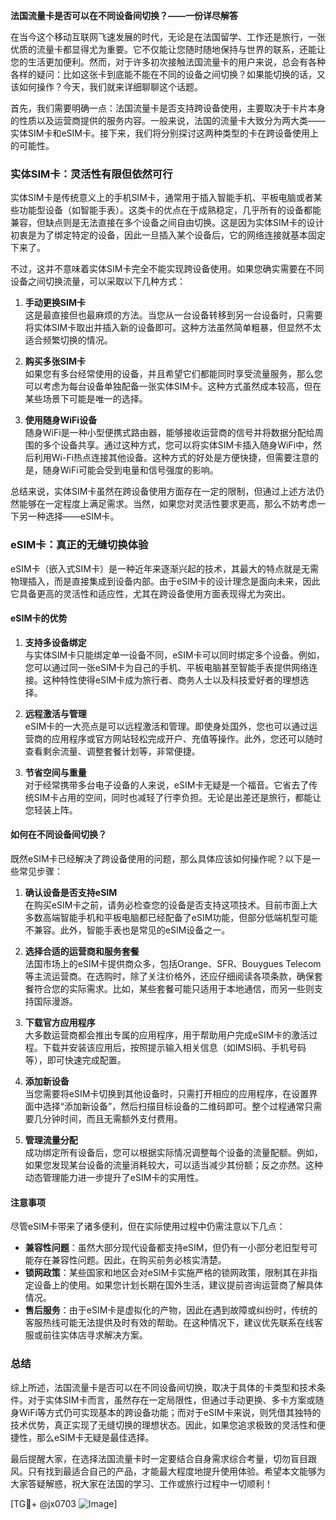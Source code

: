 **法国流量卡是否可以在不同设备间切换？——一份详尽解答**

在当今这个移动互联网飞速发展的时代，无论是在法国留学、工作还是旅行，一张优质的流量卡都显得尤为重要。它不仅能让您随时随地保持与世界的联系，还能让您的生活更加便利。然而，对于许多初次接触法国流量卡的用户来说，总会有各种各样的疑问：比如这张卡到底能不能在不同的设备之间切换？如果能切换的话，又该如何操作？今天，我们就来详细聊聊这个话题。

首先，我们需要明确一点：法国流量卡是否支持跨设备使用，主要取决于卡片本身的性质以及运营商提供的服务内容。一般来说，法国的流量卡大致分为两大类——实体SIM卡和eSIM卡。接下来，我们将分别探讨这两种类型的卡在跨设备使用上的可能性。

### 实体SIM卡：灵活性有限但依然可行

实体SIM卡是传统意义上的手机SIM卡，通常用于插入智能手机、平板电脑或者某些功能型设备（如智能手表）。这类卡的优点在于成熟稳定，几乎所有的设备都能兼容，但缺点则是无法直接在多个设备之间自由切换。这是因为实体SIM卡的设计初衷是为了绑定特定的设备，因此一旦插入某个设备后，它的网络连接就基本固定下来了。

不过，这并不意味着实体SIM卡完全不能实现跨设备使用。如果您确实需要在不同设备之间切换流量，可以采取以下几种方式：

1. **手动更换SIM卡**  
   这是最直接但也最麻烦的方法。当您从一台设备转移到另一台设备时，只需要将实体SIM卡取出并插入新的设备即可。这种方法虽然简单粗暴，但显然不太适合频繁切换的情况。

2. **购买多张SIM卡**  
   如果您有多台经常使用的设备，并且希望它们都能同时享受流量服务，那么您可以考虑为每台设备单独配备一张实体SIM卡。这种方式虽然成本较高，但在某些场景下可能是唯一的选择。

3. **使用随身WiFi设备**  
   随身WiFi是一种小型便携式路由器，能够接收运营商的信号并将数据分配给周围的多个设备共享。通过这种方式，您可以将实体SIM卡插入随身WiFi中，然后利用Wi-Fi热点连接其他设备。这种方式的好处是方便快捷，但需要注意的是，随身WiFi可能会受到电量和信号强度的影响。

总结来说，实体SIM卡虽然在跨设备使用方面存在一定的限制，但通过上述方法仍然能够在一定程度上满足需求。当然，如果您对灵活性要求更高，那么不妨考虑一下另一种选择——eSIM卡。

### eSIM卡：真正的无缝切换体验

eSIM卡（嵌入式SIM卡）是一种近年来逐渐兴起的技术，其最大的特点就是无需物理插入，而是直接集成到设备内部。由于eSIM卡的设计理念是面向未来，因此它具备更高的灵活性和适应性，尤其在跨设备使用方面表现得尤为突出。

#### eSIM卡的优势

1. **支持多设备绑定**  
   与实体SIM卡只能绑定单一设备不同，eSIM卡可以同时绑定多个设备。例如，您可以通过同一张eSIM卡为自己的手机、平板电脑甚至智能手表提供网络连接。这种特性使得eSIM卡成为旅行者、商务人士以及科技爱好者的理想选择。

2. **远程激活与管理**  
   eSIM卡的一大亮点是可以远程激活和管理。即使身处国外，您也可以通过运营商的应用程序或官方网站轻松完成开户、充值等操作。此外，您还可以随时查看剩余流量、调整套餐计划等，非常便捷。

3. **节省空间与重量**  
   对于经常携带多台电子设备的人来说，eSIM卡无疑是一个福音。它省去了传统SIM卡占用的空间，同时也减轻了行李负担。无论是出差还是旅行，都能让您轻装上阵。

#### 如何在不同设备间切换？

既然eSIM卡已经解决了跨设备使用的问题，那么具体应该如何操作呢？以下是一些常见步骤：

1. **确认设备是否支持eSIM**  
   在购买eSIM卡之前，请务必检查您的设备是否支持这项技术。目前市面上大多数高端智能手机和平板电脑都已经配备了eSIM功能，但部分低端机型可能不兼容。此外，智能手表也是常见的eSIM设备之一。

2. **选择合适的运营商和服务套餐**  
   法国市场上的eSIM卡提供商众多，包括Orange、SFR、Bouygues Telecom等主流运营商。在选购时，除了关注价格外，还应仔细阅读各项条款，确保套餐符合您的实际需求。比如，某些套餐可能只适用于本地通信，而另一些则支持国际漫游。

3. **下载官方应用程序**  
   大多数运营商都会推出专属的应用程序，用于帮助用户完成eSIM卡的激活过程。下载并安装该应用后，按照提示输入相关信息（如IMSI码、手机号码等），即可快速完成配置。

4. **添加新设备**  
   当您需要将eSIM卡切换到其他设备时，只需打开相应的应用程序，在设置界面中选择“添加新设备”，然后扫描目标设备的二维码即可。整个过程通常只需要几分钟时间，而且无需额外支付费用。

5. **管理流量分配**  
   成功绑定所有设备后，您可以根据实际情况调整每个设备的流量配额。例如，如果您发现某台设备的流量消耗较大，可以适当减少其份额；反之亦然。这种动态管理能力进一步提升了eSIM卡的实用性。

#### 注意事项

尽管eSIM卡带来了诸多便利，但在实际使用过程中仍需注意以下几点：

- **兼容性问题**：虽然大部分现代设备都支持eSIM，但仍有一小部分老旧型号可能存在兼容性问题。因此，在购买前务必核实清楚。
- **锁网政策**：某些国家和地区会对eSIM卡实施严格的锁网政策，限制其在非指定设备上的使用。如果您计划长期在国外生活，建议提前咨询运营商了解具体情况。
- **售后服务**：由于eSIM卡是虚拟化的产物，因此在遇到故障或纠纷时，传统的客服热线可能无法提供及时有效的帮助。在这种情况下，建议优先联系在线客服或前往实体店寻求解决方案。

### 总结

综上所述，法国流量卡是否可以在不同设备间切换，取决于具体的卡类型和技术条件。对于实体SIM卡而言，虽然存在一定局限性，但通过手动更换、多卡方案或随身WiFi等方式仍可实现基本的跨设备功能；而对于eSIM卡来说，则凭借其独特的技术优势，真正实现了无缝切换的理想状态。因此，如果您追求极致的灵活性和便捷性，那么eSIM卡无疑是最佳选择。

最后提醒大家，在选择法国流量卡时一定要结合自身需求综合考量，切勿盲目跟风。只有找到最适合自己的产品，才能最大程度地提升使用体验。希望本文能够为大家答疑解惑，祝大家在法国的学习、工作或旅行过程中一切顺利！

[TG💪+ @jx0703 ![Image](https://github.com/user-attachments/assets/dbca1d08-cadb-493c-b0ec-ad6f7a83f270)]